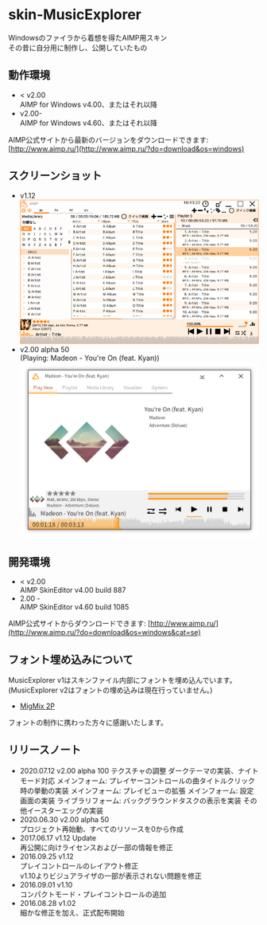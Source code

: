 # skin-MusicExplorer

Windowsのファイラから着想を得たAIMP用スキン  
その昔に自分用に制作し、公開していたもの  

## 動作環境

- < v2.00  
  AIMP for Windows v4.00、またはそれ以降  
- v2.00-  
  AIMP for Windows v4.60、またはそれ以降  

AIMP公式サイトから最新のバージョンをダウンロードできます: [http://www.aimp.ru/](http://www.aimp.ru/?do=download&os=windows)

## スクリーンショット

- v1.12  
  ![v1.12 screenshot](assets/Thumb.png)  
- v2.00 alpha 50  
  (Playing: Madeon - You're On (feat. Kyan))  
  ![v2.00 alpha50 screenshot](assets/v2-thumbnail0.png)  

## 開発環境

- < v2.00  
  AIMP SkinEditor v4.00 build 887  
- 2.00 -  
  AIMP SkinEditor v4.60 build 1085  

AIMP公式サイトからダウンロードできます: [http://www.aimp.ru/](http://www.aimp.ru/?do=download&os=windows&cat=se)

## フォント埋め込みについて

MusicExplorer v1はスキンファイル内部にフォントを埋め込んでいます。  
(MusicExplorer v2はフォントの埋め込みは現在行っていません。)  

- [MigMix 2P](https://mix-mplus-ipa.osdn.jp/migmix/)

フォントの制作に携わった方々に感謝いたします。

## リリースノート

- 2020.07.12 v2.00 alpha 100
    テクスチャの調整
    ダークテーマの実装、ナイトモード対応
    メインフォーム: プレイヤーコントロールの曲タイトルクリック時の挙動の実装
    メインフォーム: プレイビューの拡張
    メインフォーム: 設定画面の実装
    ライブラリフォーム: バックグラウンドタスクの表示を実装
    その他イースターエッグの実装
- 2020.06.30 v2.00 alpha 50  
    プロジェクト再始動、すべてのリソースを0から作成
- 2017.06.17 v1.12 Update  
    再公開に向けライセンスおよび一部の情報を修正  
- 2016.09.25 v1.12  
    プレイコントロールのレイアウト修正  
    v1.10よりビジュアライザの一部が表示されない問題を修正  
- 2016.09.01 v1.10  
    コンパクトモード・プレイコントロールの追加  
- 2016.08.28 v1.02  
    細かな修正を加え、正式配布開始  
